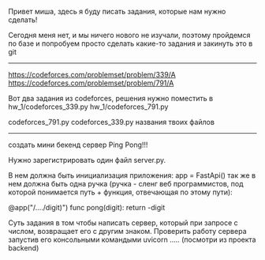 Привет миша, здесь я буду писать задания, которые нам нужно сделать!

Сегодня меня нет, и мы ничего нового не изучали, поэтому пройдемся по базе и попробуем просто сделать какие-то задания и закинуть это в git

----------------------------------

https://codeforces.com/problemset/problem/339/A
https://codeforces.com/problemset/problem/791/A

Вот два задания из codeforces, решения нужно поместить в 
hw_1/codeforces_339.py
hw_1/codeforces_791.py

codeforces_791.py
codeforces_339.py
названия твоих файлов

----------------------------------

создать мини бекенд сервер Ping Pong!!!

Нужно зарегистрировать один файл server.py.

В нем должна быть инициализация приложения: app = FastApi()
так же в нем должна быть одна ручка (ручка - сленг веб программистов, под которой понимается путь + функция, отвечающая по этому пути): 

@app("/..../digit)")
func pong(digit):
    return -digit

Суть задания в том чтобы написать сервер, который при запросе с числом, возвращает его с другим знаком.
Проверить работу сервера запустив его консольными командыми 
uvicorn ..... (посмотри из проекта backend)


